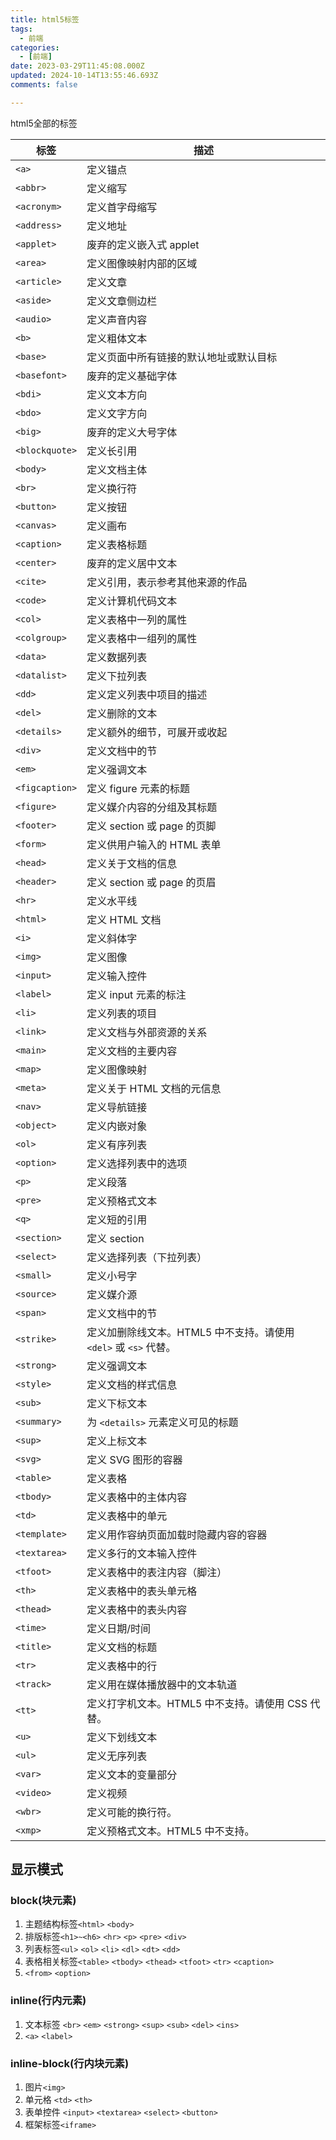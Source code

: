 ```yaml
---
title: html5标签
tags:
  - 前端
categories:
  - [前端]
date: 2023-03-29T11:45:08.000Z
updated: 2024-10-14T13:55:46.693Z
comments: false

---
```

html5全部的标签
<!--more-->
| 标签 | 描述 |
|------|------|
| `<a>` | 定义锚点 |
| `<abbr>` | 定义缩写 |
| `<acronym>` | 定义首字母缩写 |
| `<address>` | 定义地址 |
| `<applet>` | 废弃的定义嵌入式 applet |
| `<area>` | 定义图像映射内部的区域 |
| `<article>` | 定义文章 |
| `<aside>` | 定义文章侧边栏 |
| `<audio>` | 定义声音内容 |
| `<b>` | 定义粗体文本 |
| `<base>` | 定义页面中所有链接的默认地址或默认目标 |
| `<basefont>` | 废弃的定义基础字体 |
| `<bdi>` | 定义文本方向 |
| `<bdo>` | 定义文字方向 |
| `<big>` | 废弃的定义大号字体 |
| `<blockquote>` | 定义长引用 |
| `<body>` | 定义文档主体 |
| `<br>` | 定义换行符 |
| `<button>` | 定义按钮 |
| `<canvas>` | 定义画布 |
| `<caption>` | 定义表格标题 |
| `<center>` | 废弃的定义居中文本 |
| `<cite>` | 定义引用，表示参考其他来源的作品 |
| `<code>` | 定义计算机代码文本 |
| `<col>` | 定义表格中一列的属性 |
| `<colgroup>` | 定义表格中一组列的属性 |
| `<data>` | 定义数据列表 |
| `<datalist>` | 定义下拉列表 |
| `<dd>` | 定义定义列表中项目的描述 |
| `<del>` | 定义删除的文本 |
| `<details>` | 定义额外的细节，可展开或收起 |
| `<div>`   | 定义文档中的节                  |
| `<em>`    | 定义强调文本                    |
| `<figcaption>` | 定义 figure 元素的标题     |
| `<figure>` | 定义媒介内容的分组及其标题      |
| `<footer>` | 定义 section 或 page 的页脚      |
| `<form>`  | 定义供用户输入的 HTML 表单      |
| `<head>`  | 定义关于文档的信息              |
| `<header>`| 定义 section 或 page 的页眉      |
| `<hr>`    | 定义水平线                      |
| `<html>`  | 定义 HTML 文档                  |
| `<i>`     | 定义斜体字                      |
| `<img>`   | 定义图像                        |
| `<input>` | 定义输入控件                    |
| `<label>` | 定义 input 元素的标注            |
| `<li>`    | 定义列表的项目                  |
| `<link>`  | 定义文档与外部资源的关系        |
| `<main>`  | 定义文档的主要内容              |
| `<map>`   | 定义图像映射                    |
| `<meta>`  | 定义关于 HTML 文档的元信息       |
| `<nav>`   | 定义导航链接                    |
| `<object>`| 定义内嵌对象                    |
| `<ol>`    | 定义有序列表                    |
| `<option>`| 定义选择列表中的选项            |
| `<p>`     | 定义段落                        |
| `<pre>`   | 定义预格式文本                  |
| `<q>`     | 定义短的引用                    |
| `<section>`| 定义 section                   |
| `<select>`| 定义选择列表（下拉列表）        |
| `<small>` | 定义小号字                      |
| `<source>` | 定义媒介源                     |
| `<span>`   | 定义文档中的节                 |
| `<strike>` | 定义加删除线文本。HTML5 中不支持。请使用 `<del>` 或 `<s>` 代替。 |
| `<strong>` | 定义强调文本                   |
| `<style>`  | 定义文档的样式信息             |
| `<sub>`    | 定义下标文本                   |
| `<summary>`| 为 `<details>` 元素定义可见的标题|
| `<sup>`    | 定义上标文本                   |
| `<svg>`    | 定义 SVG 图形的容器            |
| `<table>`  | 定义表格                       |
| `<tbody>`  | 定义表格中的主体内容           |
| `<td>`     | 定义表格中的单元               |
| `<template>`| 定义用作容纳页面加载时隐藏内容的容器 |
| `<textarea>`| 定义多行的文本输入控件         |
| `<tfoot>`  | 定义表格中的表注内容（脚注）   |
| `<th>`     | 定义表格中的表头单元格         |
| `<thead>`  | 定义表格中的表头内容           |
| `<time>`   | 定义日期/时间                  |
| `<title>`  | 定义文档的标题                 |
| `<tr>`     | 定义表格中的行                 |
| `<track>`  | 定义用在媒体播放器中的文本轨道 |
| `<tt>`     | 定义打字机文本。HTML5 中不支持。请使用 CSS 代替。 |
| `<u>`      | 定义下划线文本                 |
| `<ul>`     | 定义无序列表                   |
| `<var>`    | 定义文本的变量部分             |
| `<video>`  | 定义视频                       |
|`<wbr>`|定义可能的换行符。|
|`<xmp>`|定义预格式文本。HTML5 中不支持。|



## 显示模式

### block(块元素)

1. 主题结构标签`<html>` `<body>`
2. 排版标签`<h1>~<h6>` `<hr>` `<p>` `<pre>` `<div>`
3. 列表标签`<ul>` `<ol>` `<li>` `<dl>` `<dt>` `<dd>`
4. 表格相关标签`<table>` `<tbody>` `<thead>` `<tfoot>` `<tr>` `<caption>`
5. `<from>` `<option>`

### inline(行内元素)

1. 文本标签 `<br>` `<em>`
`<strong>` `<sup>` `<sub>` `<del>` `<ins>` 
2. `<a>` `<label>`

### inline-block(行内块元素)

1. 图片`<img>`
2. 单元格 `<td>` `<th>`
3. 表单控件 `<input>` `<textarea>` `<select>` `<button>`
4. 框架标签`<iframe>`
